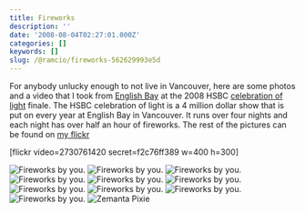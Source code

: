 ```yaml
---
title: Fireworks
description: ''
date: '2008-08-04T02:27:01.000Z'
categories: []
keywords: []
slug: /@ramcio/fireworks-562629993e5d
---
```


For anybody unlucky enough to not live in Vancouver, here are some photos and a video that I took from [English Bay](http://en.wikipedia.org/wiki/English_Bay_%28Vancouver%29 "English Bay (Vancouver)") at the 2008 HSBC [celebration of light](http://en.wikipedia.org/wiki/Celebration_of_Light "Celebration of Light") finale. The HSBC celebration of light is a 4 million dollar show that is put on every year at English Bay in Vancouver. It runs over four nights and each night has over half an hour of fireworks. The rest of the pictures can be found on [my flickr](http://flickr.com/photos/andremalan/sets/72157606527683000/ "Andre's Vancouver Flickr Set")

\[flickr video=2730761420 secret=f2c76ff389 w=400 h=300\]

![Fireworks by you.](https://cdn-images-1.medium.com/max/800/0*ZcTeSwLhyhqMvdtI.)
![Fireworks by you.](https://cdn-images-1.medium.com/max/800/0*VJcMjQTXcsoJYAjQ.)
![Fireworks by you.](https://cdn-images-1.medium.com/max/800/0*1Sm9p32beQZTZn_X.)
![Fireworks by you.](https://cdn-images-1.medium.com/max/800/0*nAGgGTFr5Z_IhiLl.)
![Fireworks by you.](https://cdn-images-1.medium.com/max/800/0*r4YlMjg49o7zJcFQ.)
![Fireworks by you.](https://cdn-images-1.medium.com/max/800/0*eKDJveG_BkmQTivA.)
![Fireworks by you.](https://cdn-images-1.medium.com/max/800/0*saO_LlF-PZiRelRy.)
![Fireworks by you.](https://cdn-images-1.medium.com/max/800/0*OwZDjXoEpl3Rv_eX.)
![Fireworks by you.](https://cdn-images-1.medium.com/max/800/0*0zLHYYMvBoQwVOqt.)
![Fireworks by you.](https://cdn-images-1.medium.com/max/800/0*c8ILcs1KCyqRkS-m.)
![Zemanta Pixie](https://cdn-images-1.medium.com/max/800/0*4oVdhFDzMrXG4ojf.)